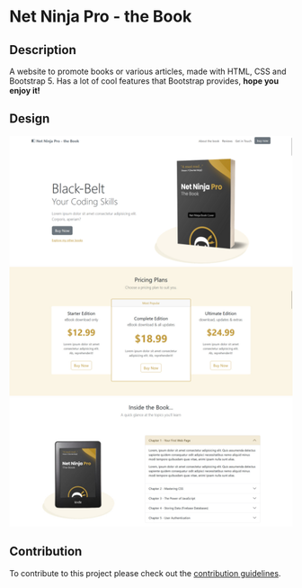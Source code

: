 # Net Ninja Pro - the Book
## Description

A website to promote books or various articles, made with HTML, CSS and Bootstrap 5. Has a lot of cool features that Bootstrap provides, **hope you enjoy it!**

## Design

![intro](assets/intro-image.png)
![pricing](assets/pricing-plans.jpg)
![details](assets/book-details.jpg)

## Contribution

To contribute to this project please check out the [contribution guidelines](https://github.com/YurisCodingClub/accessibility-mentor/blob/main/CONTRIBUTING.md).
